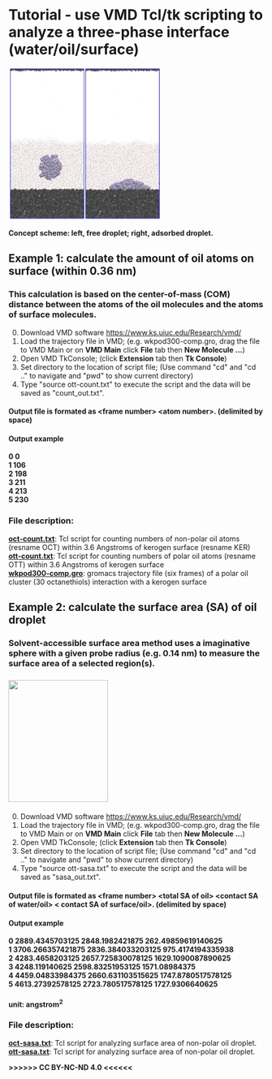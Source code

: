 # Tutorial - use VMD Tcl/tk scripting to analyze a three-phase interface (water/oil/surface)
<img src="https://github.com/er1czz/vmd/blob/master/si%20illustration%20ab.jpg?raw=true" height="300" width="300">  

**Concept scheme: left, free droplet; right, adsorbed droplet.**  

## Example 1: calculate the amount of oil atoms on surface (within 0.36 nm)
### This calculation is based on the center-of-mass (COM) distance between the atoms of the oil molecules and the atoms of surface molecules.
0. Download VMD software https://www.ks.uiuc.edu/Research/vmd/  
1. Load the trajectory file in VMD; (e.g. wkpod300-comp.gro, drag the file to VMD Main or on **VMD Main** click **File** tab then **New Molecule ...**)
2. Open VMD TkConsole; (click **Extension** tab then **Tk Console**)
3. Set directory to the location of script file; (Use command "cd" and "cd .." to navigate and "pwd" to show current directory)
4. Type "source ott-count.txt" to execute the script and the data will be saved as "count_out.txt".  

#### Output file is formated as \<frame number> \<atom number>. (delimited by space)
#### Output example  
**0 0  
1 106  
2 198  
3 211  
4 213  
5 230**  

### File description:   
[**oct-count.txt**](https://er1czz.github.io/vmd/oct-count.txt): Tcl script for counting numbers of non-polar oil atoms (resname OCT) within 3.6 Angstroms of kerogen surface (resname KER)   
[**ott-count.txt**](https://er1czz.github.io/vmd/ott-count.txt): Tcl script for counting numbers of polar oil atoms (resname OTT) within 3.6 Angstroms of kerogen surface   
[**wkpod300-comp.gro**](https://er1czz.github.io/vmd/wkpod300-comp.gro): gromacs trajectory file (six frames) of a polar oil cluster (30 octanethiols) interaction with a kerogen surface

## Example 2: calculate the surface area (SA) of oil droplet
### Solvent-accessible surface area method uses a imaginative sphere with a given probe radius (e.g. 0.14 nm) to measure the surface area of a selected region(s).
### <img src="https://upload.wikimedia.org/wikipedia/commons/thumb/d/d3/Accessible_surface.svg/280px-Accessible_surface.svg.png" height="240" width="196">

0. Download VMD software https://www.ks.uiuc.edu/Research/vmd/  
1. Load the trajectory file in VMD; (e.g. wkpod300-comp.gro, drag the file to VMD Main or on **VMD Main** click **File** tab then **New Molecule ...**)
2. Open VMD TkConsole; (click **Extension** tab then **Tk Console**)
3. Set directory to the location of script file; (Use command "cd" and "cd .." to navigate and "pwd" to show current directory)
4. Type "source ott-sasa.txt" to execute the script and the data will be saved as "sasa_out.txt".  
  
#### Output file is formated as \<frame number> \<total SA of oil> \<contact SA of water/oil> \< contact SA of surface/oil>. (delimited by space)
#### Output example  
**0 2889.4345703125 2848.1982421875 262.49859619140625  
1 3706.266357421875 2836.384033203125 975.4174194335938  
2 4283.4658203125 2657.725830078125 1629.1090087890625  
3 4248.119140625 2598.83251953125 1571.08984375  
4 4459.04833984375 2660.631103515625 1747.8780517578125  
5 4613.27392578125 2723.780517578125 1727.9306640625**
#### unit: angstrom<sup>2</sup>  

### File description:   
[**oct-sasa.txt**](https://er1czz.github.io/vmd/oct-sasa.txt): Tcl script for analyzing surface area of non-polar oil droplet.   
[**ott-sasa.txt**](https://er1czz.github.io/vmd/ott-sasa.txt): Tcl script for analyzing surface area of non-polar oil droplet.

**>>>>>> CC BY-NC-ND 4.0 <<<<<<**
